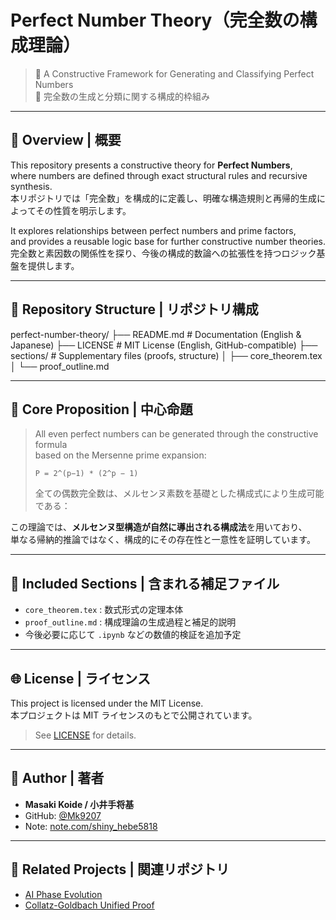 # Perfect Number Theory（完全数の構成理論）

> 🧠 A Constructive Framework for Generating and Classifying Perfect Numbers  
> 🧠 完全数の生成と分類に関する構成的枠組み

---

## 📌 Overview | 概要

This repository presents a constructive theory for **Perfect Numbers**,  
where numbers are defined through exact structural rules and recursive synthesis.  
本リポジトリでは「完全数」を構成的に定義し、明確な構造規則と再帰的生成によってその性質を明示します。

It explores relationships between perfect numbers and prime factors,  
and provides a reusable logic base for further constructive number theories.  
完全数と素因数の関係性を探り、今後の構成的数論への拡張性を持つロジック基盤を提供します。

---

## 📁 Repository Structure | リポジトリ構成

perfect-number-theory/ ├── README.md            # Documentation (English & Japanese) ├── LICENSE              # MIT License (English, GitHub-compatible) ├── sections/            # Supplementary files (proofs, structure) │   ├── core_theorem.tex │   └── proof_outline.md

---

## 📐 Core Proposition | 中心命題

> All even perfect numbers can be generated through the constructive formula  
> based on the Mersenne prime expansion:  
>  
> `P = 2^(p−1) * (2^p − 1)`  
>  
> 全ての偶数完全数は、メルセンヌ素数を基礎とした構成式により生成可能である：

この理論では、**メルセンヌ型構造が自然に導出される構成法**を用いており、  
単なる帰納的推論ではなく、構成的にその存在性と一意性を証明しています。

---

## 🔬 Included Sections | 含まれる補足ファイル

- `core_theorem.tex` : 数式形式の定理本体
- `proof_outline.md` : 構成理論の生成過程と補足的説明
- 今後必要に応じて `.ipynb` などの数値的検証を追加予定

---

## 🌐 License | ライセンス

This project is licensed under the MIT License.  
本プロジェクトは MIT ライセンスのもとで公開されています。

> See [LICENSE](./LICENSE) for details.

---

## 📣 Author | 著者

- **Masaki Koide / 小井手将基**  
- GitHub: [@Mk9207](https://github.com/Mk9207)  
- Note: [note.com/shiny_hebe5818](https://note.com/shiny_hebe5818/portal)

---

## 🚀 Related Projects | 関連リポジトリ

- [AI Phase Evolution](https://github.com/Mk9207/ai-phase-evolution)
- [Collatz-Goldbach Unified Proof](https://github.com/Mk9207/goldbach-collatz-unified)
